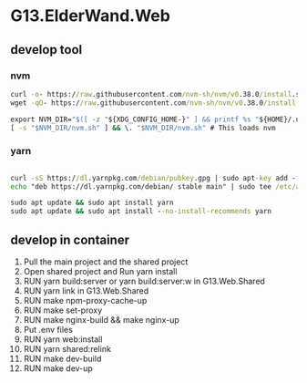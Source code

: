 # G13.ElderWand.Web

## develop tool

### nvm

```cmd
curl -o- https://raw.githubusercontent.com/nvm-sh/nvm/v0.38.0/install.sh | bash
wget -qO- https://raw.githubusercontent.com/nvm-sh/nvm/v0.38.0/install.sh | bash

export NVM_DIR="$([ -z "${XDG_CONFIG_HOME-}" ] && printf %s "${HOME}/.nvm" || printf %s "${XDG_CONFIG_HOME}/nvm")"
[ -s "$NVM_DIR/nvm.sh" ] && \. "$NVM_DIR/nvm.sh" # This loads nvm

```

### yarn

```cmd

curl -sS https://dl.yarnpkg.com/debian/pubkey.gpg | sudo apt-key add -
echo "deb https://dl.yarnpkg.com/debian/ stable main" | sudo tee /etc/apt/sources.list.d/yarn.list

sudo apt update && sudo apt install yarn
sudo apt update && sudo apt install --no-install-recommends yarn

```

## develop in container

1. Pull the main project and the shared project
2. Open shared project and Run yarn install
3. RUN yarn build:server or yarn build:server:w in G13.Web.Shared
4. RUN yarn link in G13.Web.Shared
5. RUN make npm-proxy-cache-up
6. RUN make set-proxy
7. RUN make nginx-build && make nginx-up
8. Put .env files
9. RUN yarn web:install
10. RUN yarn shared:relink
11. RUN make dev-build
12. RUN make dev-up

